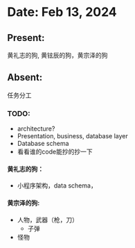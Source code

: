 # Date: Feb 13, 2024

## **Present:**

黄礼志的狗, 黄铉辰的狗，黄宗泽的狗

## **Absent:**

任务分工

### **TODO:**

+ architecture?
+ Presentation, business, database layer
+ Database schema
+ 看看谁的code能抄的抄一下


#### 黄礼志的狗：
+ 小程序架构，data schema，

#### 黄宗泽的狗:
+ 人物，武器（枪，刀）
  + 子弹
+ 怪物
